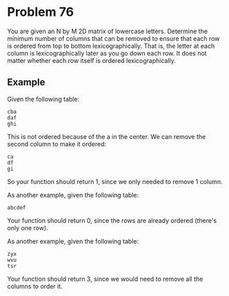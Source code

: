 # Problem 76

You are given an N by M 2D matrix of lowercase letters. Determine the minimum number of columns that can be removed to ensure that each row is ordered from top to bottom lexicographically. That is, the letter at each column is lexicographically later as you go down each row. It does not matter whether each row itself is ordered lexicographically.

## Example

Given the following table:

```text
cba
daf
ghi
```

This is not ordered because of the a in the center. We can remove the second column to make it ordered:

```text
ca
df
gi
```

So your function should return 1, since we only needed to remove 1 column.

As another example, given the following table:

```text
abcdef
```

Your function should return 0, since the rows are already ordered (there's only one row).

As another example, given the following table:

```text
zyx
wvu
tsr
```

Your function should return 3, since we would need to remove all the columns to order it.
